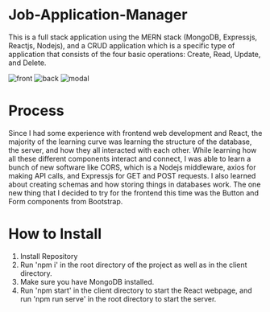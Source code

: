 # Job-Application-Manager
This is a full stack application using the MERN stack (MongoDB, Expressjs, Reactjs, Nodejs), and a CRUD application which is a specific type of application that consists of the four basic operations: Create, Read, Update, and Delete.

![front](https://user-images.githubusercontent.com/98196770/190054418-a4b01af5-1c46-4b49-894e-41f63e171ae1.PNG)
![back](https://user-images.githubusercontent.com/98196770/190054417-eb9d8542-b057-4e53-b300-c44ba007aaf4.PNG)
![modal](https://user-images.githubusercontent.com/98196770/190054416-ffd365ec-9bbb-4f4c-89c6-10bdb2ace046.PNG)

# Process
Since I had some experience with frontend web development and React, the majority of the learning curve was learning the structure of the database, the server, and how they all interacted with each other. While learning how all these different components interact and connect, I was able to learn a bunch of new software like CORS, which is a Nodejs middleware, axios for making API calls, and Expressjs for GET and POST requests. I also learned about creating schemas and how storing things in databases work. The one new thing that I decided to try for the frontend this time was the Button and Form components from Bootstrap.

# How to Install
1. Install Repository
2. Run 'npm i' in the root directory of the project as well as in the client directory.
3. Make sure you have MongoDB installed.
4. Run 'npm start' in the client directory to start the React webpage, and run 'npm run serve' in the root directory to start the server.
